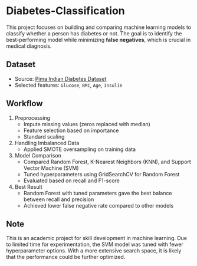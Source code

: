 # Diabetes-Classification
This project focuses on building and comparing machine learning models to classify whether a person has diabetes or not. 
The goal is to identify the best-performing model while minimizing **false negatives**, which is crucial in medical diagnosis.

## Dataset
- Source: [Pima Indian Diabetes Dataset](https://www.kaggle.com/datasets/uciml/pima-indians-diabetes-database)
- Selected features: `Glucose`, `BMI`, `Age`, `Insulin`

## Workflow
1. Preprocessing
   - Impute missing values (zeros replaced with median)
   - Feature selection based on importance
   - Standard scaling
2. Handling Imbalanced Data
   - Applied SMOTE oversampling on training data
3. Model Comparison
   - Compared Random Forest, K-Nearest Neighbors (KNN), and Support Vector Machine (SVM)
   - Tuned hyperparameters using GridSearchCV for Random Forest
   - Evaluated based on recall and F1-score
4. Best Result
   - Random Forest with tuned parameters gave the best balance between recall and precision
   - Achieved lower false negative rate compared to other models

## Note
This is an academic project for skill development in machine learning.
Due to limited time for experimentation, the SVM model was tuned with fewer hyperparameter options. 
With a more extensive search space, it is likely that the performance could be further optimized.
